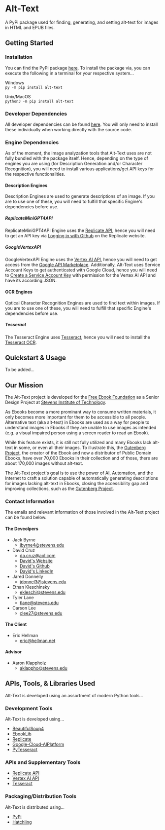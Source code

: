 # Alt-Text

A PyPi package used for finding, generating, and setting alt-text for images in HTML and EPUB files.

## Getting Started

### Installation

You can find the PyPi package [here](https://pypi.org/project/alt-text/). To install the package via, you can execute the following in a terminal for your respective system...

Windows<br/>
`py -m pip install alt-text`

Unix/MacOS<br/>
`python3 -m pip install alt-text`

### Developer Dependencies

All developer dependencies can be found [here](#development-tools). You will only need to install these individually when working directly with the source code.

### Engine Dependencies

As of the moment, the image analyzation tools that Alt-Text uses are not fully bundled with the package itself. Hence, depending on the type of engines you are using (for Description Generation and/or Character Recognition), you will need to install various applications/get API keys for the respective functionalities.

#### Description Engines

Description Engines are used to generate descriptions of an image. If you are to use one of these, you will need to fulfill that specific Engine's dependencies before use.

##### ReplicateMiniGPT4API

ReplicateMiniGPT4API Engine uses the [Replicate API](https://replicate.com/), hence you will need to get an API key via [Logging in with Github](https://replicate.com/signin) on the Replicate website.

##### GoogleVertexAPI

GoogleVertexAPI Engine uses the [Vertex AI API](https://cloud.google.com/vertex-ai), hence you will need to get access from the [Google API Marketplace](https://console.cloud.google.com/marketplace/product/google/aiplatform.googleapis.com). Additionally, Alt-Text uses Service Account Keys to get authenticated with Google Cloud, hence you will need to [Create a Service Account Key](https://cloud.google.com/iam/docs/keys-create-delete#creating) with permission for the Vertex AI API and have its according JSON.

#### OCR Engines

Optical Character Recognition Engines are used to find text within images. If you are to use one of these, you will need to fulfill that specific Engine's dependencies before use.

##### Tesseract

The Tesseract Engine uses [Tesseract](https://github.com/tesseract-ocr/tesseract), hence you will need to install the [Tesseract OCR](https://tesseract-ocr.github.io/tessdoc/Installation.html).

## Quickstart & Usage

To be added...

## Our Mission

The Alt-Text project is developed for the [Free Ebook Foundation](https://ebookfoundation.org/) as a Senior Design Project at [Stevens Institute of Technology](https://www.stevens.edu/).

As Ebooks become a more prominant way to consume written materials, it only becomes more important for them to be accessible to all people. Alternative text (aka alt-text) in Ebooks are used as a way for people to understand images in Ebooks if they are unable to use images as intended (e.g. a visual impaired person using a screen reader to read an Ebook).

While this feature exists, it is still not fully utilized and many Ebooks lack alt-text in some, or even all their images. To illustrate this, the [Gutenberg Project](https://gutenberg.org/), the creator of the Ebook and now a distributor of Public Domain Ebooks, have over 70,000 Ebooks in their collection and of those, there are about 170,000 images without alt-text.

The Alt-Text project's goal is to use the power of AI, Automation, and the Internet to craft a solution capable of automatically generating descriptions for images lacking alt-text in Ebooks, closing the accessibility gap and improving collections, such as the [Gutenberg Project](https://gutenberg.org/).

### Contact Information

The emails and relevant information of those involved in the Alt-Text project can be found below.

#### The Deveolpers

- Jack Byrne
  - jbyrne4@stevens.edu
- David Cruz
  - da.cruz@aol.com
  - [David's Website](https://xxmistacruzxx.github.io/)
  - [David's Github](https://github.com/xxmistacruzxx)
  - [David's LinkedIn](https://www.linkedin.com/in/davidalexandercruz/)
- Jared Donnelly
  - jdonnel3@stevens.edu
- Ethan Kleschinsky
  - ekleschi@stevens.edu
- Tyler Lane
  - tlane@stevens.edu
- Carson Lee
  - clee27@stevens.edu

#### The Client

- Eric Hellman
  - eric@hellman.net

#### Advisor

- Aaron Klappholz
  - aklappho@stevens.edu

## APIs, Tools, & Libraries Used

Alt-Text is developed using an assortment of modern Python tools...

### Development Tools

Alt-Text is developed using...

- [BeautifulSoup4](https://pypi.org/project/beautifulsoup4/)
- [EbookLib](https://pypi.org/project/EbookLib/)
- [Replicate](https://pypi.org/project/replicate/)
- [Google-Cloud-AIPlatform](https://pypi.org/project/google-cloud-aiplatform/)
- [PyTesseract](https://pypi.org/project/pytesseract/)

### APIs and Supplementary Tools

- [Replicate API](https://replicate.com/)
- [Vertex AI API](https://cloud.google.com/vertex-ai)
- [Tesseract](https://github.com/tesseract-ocr/tesseract)

### Packaging/Distribution Tools

Alt-Text is distributed using...

- [PyPi](https://pypi.org/)
- [Hatchling](https://pypi.org/project/hatchling/)
